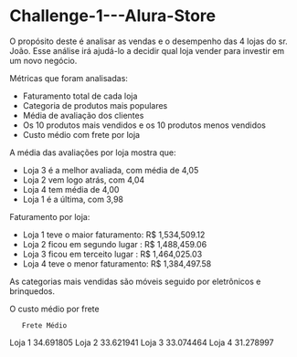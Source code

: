 # Challenge-1---Alura-Store

O propósito deste é analisar as vendas e o desempenho das 4 lojas do sr. João. Esse análise irá ajudá-lo a decidir qual loja vender para investir em um novo negócio.

Métricas que foram analisadas:
  * Faturamento total de cada loja
  * Categoria de produtos mais populares
  * Média de avaliação dos clientes
  * Os 10 produtos mais vendidos e os 10 produtos menos vendidos
  * Custo médio com frete por loja




A média das avaliações por loja mostra que:
  * Loja 3 é a melhor avaliada, com média de 4,05
  * Loja 2 vem logo atrás, com 4,04
  * Loja 4 tem média de 4,00
  * Loja 1 é a última, com 3,98

Faturamento por loja:
  * Loja 1 teve o maior faturamento: R$ 1,534,509.12
  * Loja 2 ficou em segundo lugar : R$ 1,488,459.06
  * Loja 3 ficou em terceito lugar : R$ 1,464,025.03
  * Loja 4 teve o menor faturamento: R$ 1,384,497.58

As categorias mais vendidas são móveis seguido por eletrônicos e brinquedos.

O custo médio por frete

   	   Frete Médio
Loja 1	34.691805 
Loja 2	33.621941
Loja 3	33.074464
Loja 4	31.278997
